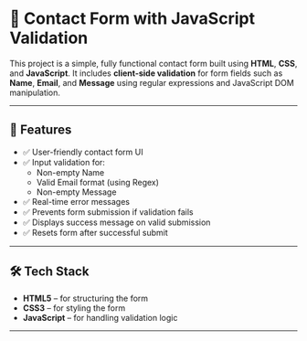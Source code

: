 # 💬 Contact Form with JavaScript Validation

This project is a simple, fully functional contact form built using **HTML**, **CSS**, and **JavaScript**. It includes **client-side validation** for form fields such as **Name**, **Email**, and **Message** using regular expressions and JavaScript DOM manipulation.

---

## 🚀 Features

- ✅ User-friendly contact form UI
- ✅ Input validation for:
  - Non-empty Name
  - Valid Email format (using Regex)
  - Non-empty Message
- ✅ Real-time error messages
- ✅ Prevents form submission if validation fails
- ✅ Displays success message on valid submission
- ✅ Resets form after successful submit

---

## 🛠 Tech Stack

- **HTML5** – for structuring the form
- **CSS3** – for styling the form
- **JavaScript** – for handling validation logic

---
